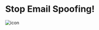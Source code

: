 # Stop Email Spoofing!

![icon](https://github.com/user-attachments/assets/ed99d036-9c17-4ef2-9ea0-d8bc5c0d6e9d)


